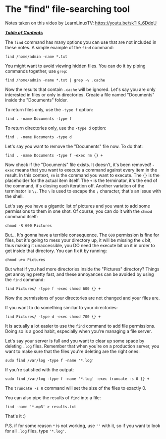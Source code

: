 # The "find" file-searching tool

Notes taken on this video by LearnLinuxTV: 
https://youtu.be/skTiK_6DdqU

[***Table of Contents***](/README.md)  

The `find` command has many options you can use that are not included in these
notes. A simple example of the `find` command:

    find /home/admin -name *.txt 

You might want to avoid viewing hidden files. You can do it by piping commands
together, use `grep`:

    find /home/admin -name *.txt | grep -v .cache
    
Now the results that contain `.cache` will be ignored. Let's say you are only
interested in files or only in directories. Create a file named "Documents"
inside the "Documents" folder. 

To return files only, use the `-type f` option:

    find . -name Documents -type f

To return directories only, use the `-type d` option:

    find . -name Documents -type d 

Let's say you want to remove the "Documents" file now. To do that:

    find . -name Documents -type f -exec rm {} +
    
Now check if the "Documents" file exists. It doesn't, it's been removed!
`-exec` means that you want to execute a command against every item in the
result. In this context, `rm` is the command you want to execute. The `{}` is
the placeholder for the actual item itself. The `+` is the terminator, it's the
end of the command, it's closing each iteration off. Another variation of the 
terminator is `\;`. The `\` is used to escape the `;` character, that's an issue
with the shell.

Let's say you have a gigantic list of pictures and you want to add some
permissions to them in one shot. Of course, you can do it with the `chmod`
command itself:

    chmod -R 600 Pictures

But... It's gonna have a terrible consequence. The `600` permission is fine for
files, but it's going to mess your directory up, it will be missing the `x` bit,
thus making it unaccessible, you DO need the execute bit on it in order to get
inside that directory. You can fix it by running:

    chmod u+x Pictures

But what if you had more directories inside the "Pictures" directory? Things get
annoying pretty fast, and these annoyances can be avoided by using the `find`
command:

    find Pictures/ -type f -exec chmod 600 {} +

Now the permissions of your directories are not changed and your files are.

If you want to do something similiar to your directories:

    find Pictures/ -type d -exec chmod 700 {} +

It is actually a lot easier to use the `find` command to add file permissions.
Doing so is a good habit, especially when you're managing a file server. 

Let's say your server is full and you want to clear up some space by deleting
`.log` files. Remember that when you're on a production server, you want to make
sure that the files you're deleting are the right ones:

    sudo find /var/log -type f -name '*.log'

If you're satisfied with the output:

    sudo find /var/log -type f -name '*.log' -exec truncate -s 0 {} +

The `truncate -s 0` command will set the size of the files to exactly 0.

You can also pipe the results of `find` into a file:

    find -name '*.mp3' > results.txt

That's it :)

P.S. if for some reason `*` is not working, use `''` with it, so if you want to
look for all `.log` files, type `'*.log'`.
